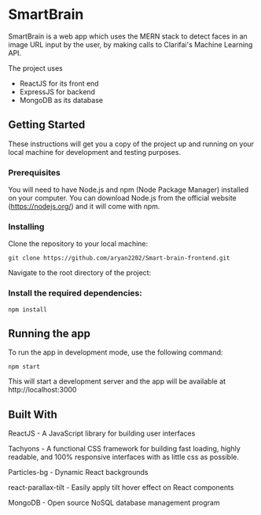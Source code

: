 # SmartBrain

SmartBrain is a web app which uses the MERN stack to detect faces in an image URL input by the user, by making calls to Clarifai's Machine Learning API.

The project uses
- ReactJS for its front end
- ExpressJS for backend
- MongoDB as its database

## Getting Started
These instructions will get you a copy of the project up and running on your local machine for development and testing purposes.

### Prerequisites
You will need to have Node.js and npm (Node Package Manager) installed on your computer. You can download Node.js from the official website (https://nodejs.org/) and it will come with npm.

### Installing
Clone the repository to your local machine:

```
git clone https://github.com/aryan2202/Smart-brain-frontend.git
```

Navigate to the root directory of the project:

### Install the required dependencies:

```
npm install
```

## Running the app
To run the app in development mode, use the following command:

```
npm start
```
This will start a development server and the app will be available at http://localhost:3000

## Built With
ReactJS - A JavaScript library for building user interfaces

Tachyons - A functional CSS framework for building fast loading, highly readable, and 100% responsive interfaces with as little css as possible.

Particles-bg - Dynamic React backgrounds

react-parallax-tilt - Easily apply tilt hover effect on React components

MongoDB - Open source NoSQL database management program
